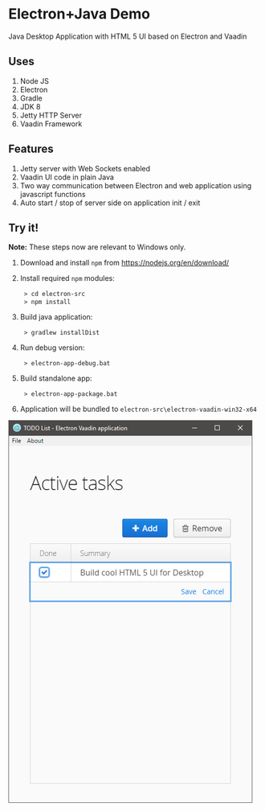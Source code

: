 # Electron+Java Demo

Java Desktop Application with HTML 5 UI based on Electron and Vaadin

## Uses

1. Node JS
2. Electron
3. Gradle
4. JDK 8
5. Jetty HTTP Server
6. Vaadin Framework

## Features

1. Jetty server with Web Sockets enabled
2. Vaadin UI code in plain Java
3. Two way communication between Electron and web application using javascript functions
4. Auto start / stop of server side on application init / exit

## Try it!

__Note:__ These steps now are relevant to Windows only.

1. Download and install `npm` from https://nodejs.org/en/download/
2. Install required `npm` modules:

        > cd electron-src
        > npm install

3. Build java application:

        > gradlew installDist
        
4. Run debug version:

        > electron-app-debug.bat
        
5. Build standalone app:

        > electron-app-package.bat

6. Application will be bundled to `electron-src\electron-vaadin-win32-x64`

![Demo Image](/docs/app-window.png?raw=true "Application Window")